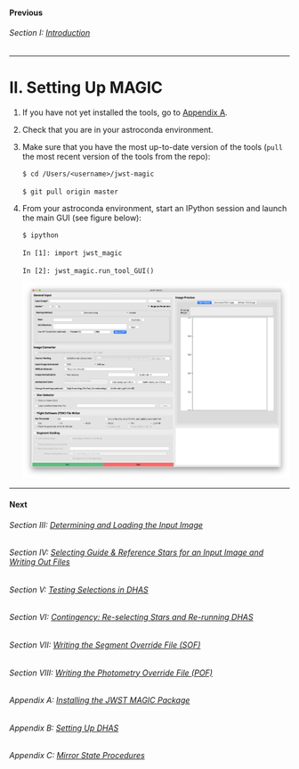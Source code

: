 #### Previous

###### Section I: [Introduction](i_introduction.md)

---------------------

II. Setting Up MAGIC
====================

1. If you have not yet installed the tools, go to [Appendix A](appendix_a_installing_magic.md).
2. Check that you are in your astroconda environment.
3. Make sure that you have the most up-to-date version of the tools (`pull` the most recent version of the tools from the repo):

       $ cd /Users/<username>/jwst-magic

       $ git pull origin master

4. From your astroconda environment, start an IPython session and launch the main GUI (see figure below):

       $ ipython

       In [1]: import jwst_magic

       In [2]: jwst_magic.run_tool_GUI()


    ![Main GUI for the JWST MAGIC Tool](./figs/figure1_main_gui.png)

---------------------------------------

#### Next

###### Section III: [Determining and Loading the Input Image](iii_determining_and_loading_the_input_image.md)

###### Section IV: [Selecting Guide & Reference Stars for an Input Image and Writing Out Files](iv_select_stars_and_write_files.md)

###### Section V: [Testing Selections in DHAS](v_testing_in_dhas.md)

###### Section VI: [Contingency: Re-selecting Stars and Re-running DHAS](vi_contingency_reselect_stars.md)

###### Section VII: [Writing the Segment Override File (SOF)](vii_write_sof.md)

###### Section VIII: [Writing the Photometry Override File (POF)](viii_write_pof.md)

###### Appendix A: [Installing the JWST MAGIC Package](appendix_a_installing_magic.md)

###### Appendix B: [Setting Up DHAS](appendix_b_opening_dhas.md)

###### Appendix C: [Mirror State Procedures](appendix_c_mirror_states.md)
